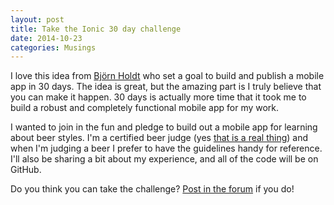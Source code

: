 ```yaml
---
layout: post
title: Take the Ionic 30 day challenge
date: 2014-10-23
categories: Musings
---
```

I love this idea from [Björn Holdt](http://bjornholdt.me) who set a goal to build and publish a mobile app in 30 days. The idea is great, but the amazing part is I truly believe that you can make it happen. 30 days is actually more time that it took me to build a robust and completely functional mobile app for my work.

<!--more-->

I wanted to join in the fun and pledge to build out a mobile app for learning about beer styles. I'm a certified beer judge (yes [that is a real thing](http://www.bjcp.org)) and when I'm judging a beer I prefer to have the guidelines handy for reference. I'll also be sharing a bit about my experience, and all of the code will be on GitHub.

Do you think you can take the challenge? [Post in the forum](http://forum.ionicframework.com/t/challenge-create-an-app-in-30-days/10916) if you do!
